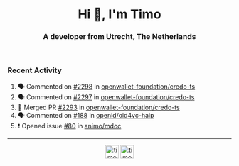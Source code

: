 <h1 align="center">Hi 👋, I'm Timo</h1>
<h3 align="center">A developer from Utrecht, The Netherlands</h3>
<br/>
<!-- https://github.com/rahuldkjain/github-profile-readme-generator --!>

<!--  <p align="left"><img src="https://github-readme-stats.vercel.app/api?username=timoglastra&show_icons=true&count_private=true&" alt="timoglastra" /></p> --!>

<!--
Github language stats
<p align="left"><img src="https://github-readme-stats.vercel.app/api/top-langs/?username=timoglastra&layout=compact" alt="timoglastra" /><p>
-->

<!-- Codestats language stats -->
<!-- <p align="left"><img src="https://codestats-readme.vercel.app/api/top-langs/?username=timoglastra&layout=compact&language_count=12" alt="timoglastra" /><p>    --!>
  
<h3>Recent Activity</h3>

<!--START_SECTION:activity-->
1. 🗣 Commented on [#2298](https://github.com/openwallet-foundation/credo-ts/issues/2298#issuecomment-2910325494) in [openwallet-foundation/credo-ts](https://github.com/openwallet-foundation/credo-ts)
2. 🗣 Commented on [#2297](https://github.com/openwallet-foundation/credo-ts/issues/2297#issuecomment-2903775643) in [openwallet-foundation/credo-ts](https://github.com/openwallet-foundation/credo-ts)
3. 🎉 Merged PR [#2293](https://github.com/openwallet-foundation/credo-ts/pull/2293) in [openwallet-foundation/credo-ts](https://github.com/openwallet-foundation/credo-ts)
4. 🗣 Commented on [#188](https://github.com/openid/oid4vc-haip/issues/188#issuecomment-2903389416) in [openid/oid4vc-haip](https://github.com/openid/oid4vc-haip)
5. ❗ Opened issue [#80](https://github.com/animo/mdoc/issues/80) in [animo/mdoc](https://github.com/animo/mdoc)
<!--END_SECTION:activity-->

---

<p align="center">
<a href="https://twitter.com/timoglastra" target="blank"><img align="center" src="https://cdn.jsdelivr.net/npm/simple-icons@3.0.1/icons/twitter.svg" alt="timoglastra" height="30" width="30" /></a>
<a href="https://linkedin.com/in/timoglastra" target="blank"><img align="center" src="https://cdn.jsdelivr.net/npm/simple-icons@3.0.1/icons/linkedin.svg" alt="timoglastra" height="30" width="30" /></a>
</p>



